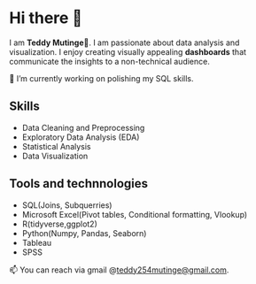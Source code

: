 # Hi there 👋
I am **Teddy Mutinge**🙂. I am passionate about data analysis and visualization. I enjoy creating visually appealing **dashboards** that communicate the insights to a non-technical audience.

🔭 I’m currently working on polishing my SQL skills.

## Skills
* Data Cleaning and Preprocessing
* Exploratory Data Analysis (EDA)
* Statistical Analysis
* Data Visualization
  
## Tools and technnologies
* SQL(Joins, Subquerries)
* Microsoft Excel(Pivot tables, Conditional formatting, Vlookup)
* R(tidyverse,ggplot2)
* Python(Numpy, Pandas, Seaborn)
* Tableau
* SPSS

📫 You can reach via gmail @teddy254mutinge@gmail.com.
<!--
**tedauto/tedauto** is a ✨ _special_ ✨ repository because its `README.md` (this file) appears on your GitHub profile.

Here are some ideas to get you started:

- 🔭 I’m currently working on ...
- 🌱 I’m currently learning ...
- 👯 I’m looking to collaborate on ...
- 🤔 I’m looking for help with ...
- 💬 Ask me about ...
- 📫 How to reach me: ...
- 😄 Pronouns: ...
- ⚡ Fun fact: ...
-->

